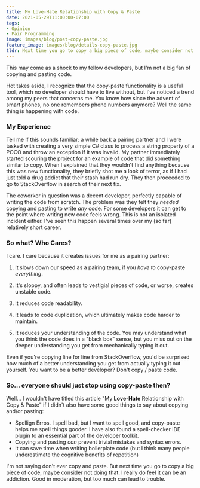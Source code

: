 ```yaml
---
title: My Love-Hate Relationship with Copy & Paste
date: 2021-05-29T11:00:00-07:00
tags: 
- Opinion
- Pair Programming
image: images/blog/post-copy-paste.jpg
feature_image: images/blog/details-copy-paste.jpg
tldr: Next time you go to copy a big piece of code, maybe consider not doing that.
---
```


This may come as a shock to my fellow developers, but I'm not a big fan of copying and pasting code.

Hot takes aside, I recognize that the copy-paste functionality is a useful tool, which no developer 
should have to live without, but I've noticed a trend among my peers that concerns me. You know how 
since the advent of smart phones, no one remembers phone numbers anymore? Well the same
thing is happening with code. 

### My Experience

Tell me if this sounds familiar: a while back a pairing partner and I were tasked with creating a very simple C# class
to process a string property of a POCO and throw an exception if it was invalid. My partner immediately
started scouring the project for an example of code that did something similar to copy. When I explained that they
wouldn't find anything because this was new functionality, they briefly shot me a look of terror, as if I had just told a 
drug addict that their stash had run dry. They then proceeded to go to StackOverflow in search of their next fix.

The coworker in question was a decent developer, perfectly capable of writing the code from scratch.
The problem was they felt they *needed* copying and pasting to write *any* code. For some developers it can get to the 
point where writing new code feels wrong. This is not an isolated incident either. I've seen this happen several times 
over my (so far) relatively short career.

### So what? Who Cares?

I care. I care because it creates issues for me as a pairing partner:

1) It slows down our speed as a pairing team, if you *have to* copy-paste *everything*.

2) It's sloppy, and often leads to vestigial pieces of code, or worse, creates unstable code.

3) It reduces code readability.

4) It leads to code duplication, which ultimately makes code harder to maintain.

5) It reduces your understanding of the code. You may understand what you think the code does in a "black box" sense, 
but you miss out on the deeper understanding you get from mechanically typing it out.

Even if you're copying line for line from StackOverflow, you'd be surprised how much of a better understanding you
get from actually typing it out yourself. You want to be a better developer? Don't copy / paste code.

### So... everyone should just stop using copy-paste then?

Well... I wouldn't have titled this article "My **Love-Hate** Relationship with Copy & Paste" if I didn't also have some
good things to say about copying and/or pasting:

- Spellign Erros. I spell bad, but I want to spell good, and copy-paste helps me spell things gooder. I have also found a 
spell-checker IDE plugin to an essential part of the developer toolkit.
- Copying and pasting *can* prevent trivial mistakes and syntax errors.
- It can save time when writing boilerplate code (but I think many people underestimate the cognitive benefits of repetition)

I'm not saying don't ever copy and paste. But next time you go to copy a big piece of code, maybe consider not doing that. 
I really do feel it can be an addiction. Good in moderation, but too much can lead to trouble.